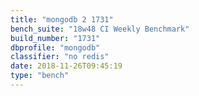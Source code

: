 ```yaml
---
title: "mongodb 2 1731"
bench_suite: "18w48 CI Weekly Benchmark"
build_number: "1731"
dbprofile: "mongodb"
classifier: "no redis"
date: 2018-11-26T09:45:19
type: "bench"
---
```

